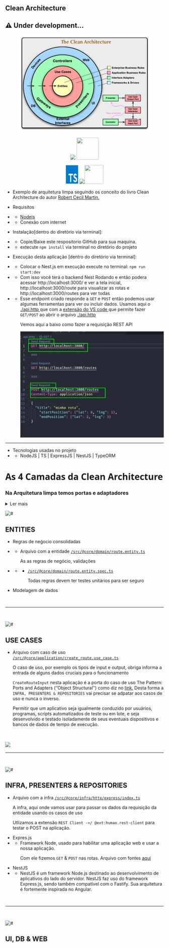 ## Clean Architecture

## :warning: Under development...

<p align="center">
<img  width=422 src="https://raw.githubusercontent.com/guilhermeforprojeto/clean_architecture/main/public/img/CleanArchitecture.jpg" ></img>
<div style="display: inline_block" align="center" >

<img   height="80"  src="https://cdn.jsdelivr.net/gh/devicons/devicon/icons/nodejs/nodejs-original-wordmark.svg" />
<img height="70" width="70"  src="https://cdn.jsdelivr.net/gh/devicons/devicon/icons/express/express-original-wordmark.svg" />

<img alt="Guilherme-Ts" height="60" width="40" src="https://raw.githubusercontent.com/devicons/devicon/master/icons/typescript/typescript-plain.svg"></img>
<img  height="60"  src="https://avatars.githubusercontent.com/u/20165699?s=200&v=4"></img><img height="60" width="60" src="https://cdn.jsdelivr.net/gh/devicons/devicon/icons/nestjs/nestjs-plain.svg" />

</div>

- Exemplo de arquitetura limpa seguindo os conceito do livro Clean Architecture do autor <a href="https://en.wikipedia.org/wiki/Robert_C._Martin"> Robert Cecil Martin.</a>
</p>

- Requisitos
- - <a href="https://nodejs.org/en/download/">Nodejs </a>
- - Conexão com internet

- Instalação[dentro do diretório via terminal]:
- - Copie/Baixe este respositorio GitHub para sua maquina.
- - extecute `npm install` via terminal no diretório do projeto
- Execução desta aplicação [dentro do diretório via terminal]:
- - Colocar o Nest.js em execução execute no terminal: `npm run start:dev`
- - Com isso você terá o backend Nest Rodando e então podera acessar http://localhost:3000/ e ver a tela inicial, http://localhost:3000/route para visualizar as rotas e http://localhost:3000/routes para ver todas
- - Esse endpoint criado responde a `GET` e `POST` então podemos usar algumas ferramentas para ver ou incluir dados. Usamos aqui o <a href="https://github.com/guilhermeforprojeto/clean_architecture/blob/main/api.http"> ./api.http </a> que com a <a href="https://marketplace.visualstudio.com/items?itemName=humao.rest-client&ssr=false#overview"> extensão do VS code </a> que permite fazer `GET/POST` ao abrir o arquivo <a href="https://github.com/guilhermeforprojeto/clean_architecture/blob/main/api.http"> ./api.http </a> <p> Vemos aqui a baixo como fazer a requisição REST API </p><p> <img width="500"  src="https://raw.githubusercontent.com/guilhermeforprojeto/clean_architecture/main/public/img/api%20_http.jpeg" ></img></p>

<hr>

- Tecnologias usadas no projeto
- - NodeJS | TS | ExpressJS | NestJS | TypeORM
  </hr>

<h1 style="font-family: 'Sans';"> As 4 Camadas da Clean Architecture </h1>

<h3>Na Arquitetura limpa temos portas e adaptadores </h3>
<details>
EX: Neste projeto o /src/@core/infra/http/express/index.ts é o nosso adpatador e o src/application/...     são nossas portas.
<summary><a>Ler mais</a>
</summary>
<p>Padrões relacionados</p> 
<p>Adaptador:</p>
O livro ''Design Patterns'' contém uma descrição do padrão genérico ''Adapter'': "Converter a interface de uma classe em outra interface que os clientes esperam". O padrão de portas e adaptadores é um uso particular do padrão ''Adaptador''.
<p></p> 
Model-View-Controller:<p></p> (Controladora de visualização de modelo)
O padrão MVC foi implementado já em 1974 no projeto Smalltalk. Tem sido dado, ao longo dos anos, muitas variações, como Model-Interáctor e Model-View-Presenter. Cada um deles implementa a ideia de portas e adaptadores nas portas primárias, não nas portas secundárias.

<a href="https://alistair.cockburn.us/hexagonal-architecture/">Fonte</a>

</details>

![#](https://placehold.co/380x1/ffa500/ffa500.png)

## ENTITIES

- Regras de neǵocio consolidadas
- - Arquivo com a entidade <a href="https://github.com/guilhermeforprojeto/clean_architecture/blob/main/src/@core/domain/route.entity.ts"> `/src/@core/domain/route.entity.ts` </a><p> As as regras de negócio, validações</p>
- - - <a href="https://github.com/guilhermeforprojeto/clean_architecture/blob/main/src/@core/domain/route.entity.spec.ts"> `/src/@core/domain/route.entity.spec.ts` </a> <p>Todas regras devem ter testes unitários para ser seguro</p>

- Modelagem de dados

</p>
<br>
<hr>
<br>

![#](https://placehold.co/380x1/f87a58/f87a58.png)

## USE CASES

- Arquivo com caso de uso <a href="https://github.com/guilhermeforprojeto/clean_architecture/blob/main/src/@core/application/create_route.use_case.ts"> `/src/@core/application/create_route.use_case.ts` </a><p> O caso de uso, por exemplo os tipos de input e output, obriga informa a entrada de alguns dados cruciais para o funcionamento</p><p>`CreateRouteInput` nesta aplicação é a porta do caso de uso The Pattern: Ports and Adapters (‘’Object Structural’’) como diz no <a href="https://alistair.cockburn.us/hexagonal-architecture/">link.</a> Desta forma a `INFRA, PRESENTERS & REPOSITORIES` vai precisar se adpatar aos casos de uso e nunca o inverso. <p>Permitir que um aplicativo seja igualmente conduzido por usuários, programas, scripts automatizados de teste ou em lote, e seja desenvolvido e testado isoladamente de seus eventuais dispositivos e bancos de dados de tempo de execução.
<br>
<br>
<img width="190" src="https://alistair.cockburn.us/wp-content/uploads/2018/02/Hexagonal-architecture-pic-1-to-4-socket.jpg" ></img>
</p>
</p>
  <hr>
  <br>

![#](https://placehold.co/380x1/7ee23b/7ee23b.png)

## INFRA, PRESENTERS & REPOSITORIES

- Arquivo com a infra <a href="https://github.com/guilhermeforprojeto/clean_architecture/blob/main/src/@core/infra/http/express/index.ts"> `/src/@core/infra/http/express/index.ts` </a><p> A infra, aqui onde vamos usar para passar os dados da requisição da entidade usando os casos de uso</p><p>Utlizamos a extensão `REST Client ->/ @ext:humao.rest-client` para testar o POST na aplicação.</p>
- Expres.js
- - Framework Node, usado para habilitar uma aplicação web e usar a nossa aplicação.<p>Com ele fizemos `GET` & `POST` nas rotas. Arquivo com fontes <a href="https://github.com/guilhermeforprojeto/clean_architecture/blob/main/src/@core/infra/http/express/index.ts" >aqui</a>

</p>

- NestJS
- - NestJS é um framework Node.js destinado ao desenvolvimento de aplicativos do lado do servidor. NestJS faz uso do framework Express.js, sendo também compatível com o Fastify. Sua arquitetura é fortemente inspirada no Angular.

 <br>
    <hr>
    <br>

![#](https://placehold.co/380x1/c6e2ff/c6e2ff.png)

## UI, DB & WEB
